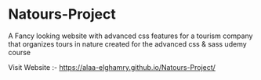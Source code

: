 # Natours-Project
A Fancy looking website with advanced css features for a tourism company that organizes tours in nature
created for the advanced css & sass udemy course 

Visit Website :-
https://alaa-elghamry.github.io/Natours-Project/

